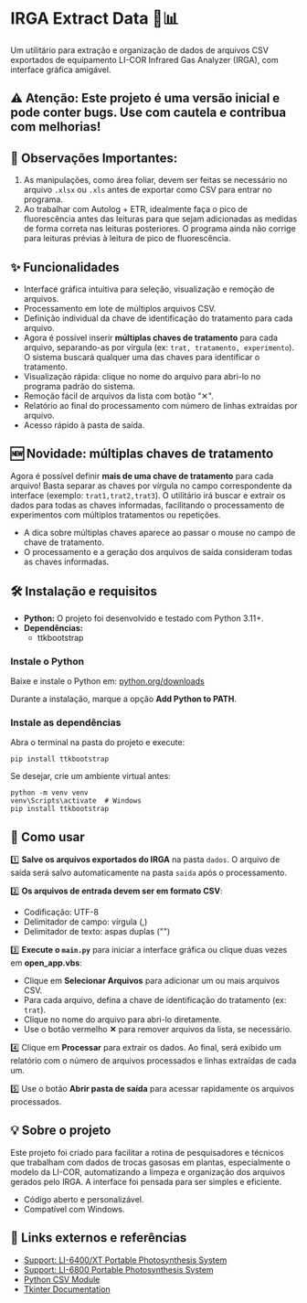 # IRGA Extract Data 🌱📊

Um utilitário para extração e organização de dados de arquivos CSV exportados de equipamento LI-COR Infrared Gas Analyzer (IRGA), com interface gráfica amigável.

## ⚠️ **Atenção**: Este projeto é uma versão inicial e pode conter bugs. Use com cautela e contribua com melhorias!

## 🚨 **Observações Importantes**: 

1. As manipulações, como área foliar, devem ser feitas se necessário no arquivo ``.xlsx`` ou ``.xls`` antes de exportar como CSV para entrar no programa. 
2. Ao trabalhar com Autolog + ETR, idealmente faça o pico de fluorescência antes das leituras para que sejam adicionadas as medidas de forma correta nas leituras posteriores. O programa ainda não corrige para leituras prévias à leitura de pico de fluorescência.

## ✨ Funcionalidades

- Interface gráfica intuitiva para seleção, visualização e remoção de arquivos.
- Processamento em lote de múltiplos arquivos CSV.
- Definição individual da chave de identificação do tratamento para cada arquivo.
- Agora é possível inserir **múltiplas chaves de tratamento** para cada arquivo, separando-as por vírgula (ex: `trat, tratamento, experimento`). O sistema buscará qualquer uma das chaves para identificar o tratamento.
- Visualização rápida: clique no nome do arquivo para abri-lo no programa padrão do sistema.
- Remoção fácil de arquivos da lista com botão "✕".
- Relatório ao final do processamento com número de linhas extraídas por arquivo.
- Acesso rápido à pasta de saída.

## 🆕 Novidade: múltiplas chaves de tratamento

Agora é possível definir **mais de uma chave de tratamento** para cada arquivo! Basta separar as chaves por vírgula no campo correspondente da interface (exemplo: `trat1,trat2,trat3`). O utilitário irá buscar e extrair os dados para todas as chaves informadas, facilitando o processamento de experimentos com múltiplos tratamentos ou repetições.

- A dica sobre múltiplas chaves aparece ao passar o mouse no campo de chave de tratamento.
- O processamento e a geração dos arquivos de saída consideram todas as chaves informadas.

## 🛠️ Instalação e requisitos

- **Python:** O projeto foi desenvolvido e testado com Python 3.11+.
- **Dependências:**
  - ttkbootstrap

### Instale o Python

Baixe e instale o Python em: [python.org/downloads](https://www.python.org/downloads/)

Durante a instalação, marque a opção **Add Python to PATH**.

### Instale as dependências

Abra o terminal na pasta do projeto e execute:

```
pip install ttkbootstrap
```

Se desejar, crie um ambiente virtual antes:

```
python -m venv venv
venv\Scripts\activate  # Windows
pip install ttkbootstrap
```

## 🚀 Como usar

1️⃣ **Salve os arquivos exportados do IRGA** na pasta `dados`. O arquivo de saída será salvo automaticamente na pasta `saida` após o processamento.

2️⃣ **Os arquivos de entrada devem ser em formato CSV**:

- Codificação: UTF-8
- Delimitador de campo: vírgula (,)
- Delimitador de texto: aspas duplas ("")

3️⃣ **Execute o `main.py`** para iniciar a interface gráfica ou clique duas vezes em **open_app.vbs**:

- Clique em **Selecionar Arquivos** para adicionar um ou mais arquivos CSV.
- Para cada arquivo, defina a chave de identificação do tratamento (ex: `trat`).
- Clique no nome do arquivo para abri-lo diretamente.
- Use o botão vermelho **✕** para remover arquivos da lista, se necessário.

4️⃣ Clique em **Processar** para extrair os dados. Ao final, será exibido um relatório com o número de arquivos processados e linhas extraídas de cada um.

5️⃣ Use o botão **Abrir pasta de saída** para acessar rapidamente os arquivos processados.

## 💡 Sobre o projeto

Este projeto foi criado para facilitar a rotina de pesquisadores e técnicos que trabalham com dados de trocas gasosas em plantas, especialmente o modelo da LI-COR, automatizando a limpeza e organização dos arquivos gerados pelo IRGA. A interface foi pensada para ser simples e eficiente.

- Código aberto e personalizável.
- Compatível com Windows.

## 🔗 Links externos e referências
- [Support: LI-6400/XT Portable Photosynthesis System](https://www.licor.com/support/LI-6400/topics/system-description.html)
- [Support: LI-6800 Portable Photosynthesis System](https://www.licor.com/support/LI-6800/topics/matching-the-analyzers.html)
- [Python CSV Module](https://docs.python.org/3/library/csv.html)
- [Tkinter Documentation](https://docs.python.org/3/library/tkinter.html)
